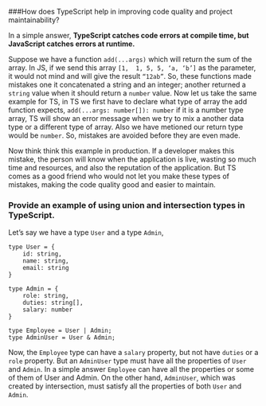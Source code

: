 ###How does TypeScript help in improving code quality and project maintainability?

In a simple answer, **TypeScript catches code errors at compile time, but JavaScript catches errors at runtime.**

Suppose we have a function `add(...args)` which will return the sum of the array. In JS, if we send this array `[1,  1, 5, 5, ‘a, ‘b’]` as the parameter, it would not mind and will give the result `“12ab”`. So, these functions made mistakes one it concatenated a string and an integer; another returned a `string` value when it should return a `number` value. Now let us take the same example for TS, in TS we first have to declare what type of array the add function expects, `add(...args: number[]): number` if it is a number type array, TS will show an error message when we try to mix a another data type or a different type of array. Also we have metioned our return type would be `number`. So, mistakes are avoided before they are even made.

Now think think this example in production. If a developer makes this mistake, the person will know when the application is live, wasting so much time and resources, and also the reputation of the application. But TS comes as a good friend who would not let you make these types of mistakes, making the code quality good and easier to maintain. 

### Provide an example of using union and intersection types in TypeScript.

Let’s say we have a type `User` and a type `Admin`,

    type User = {
        id: string,
        name: string,
        email: string
    }
    
    type Admin = {
        role: string,
        duties: string[],
        salary: number
    }
    
    type Employee = User | Admin;
    type AdminUser = User & Admin;

Now, the `Employee` type can have a `salary` property, but not have `duties` or a `role` property. But an `AdminUser` type must have all the properties of `User` and `Admin`. In a simple answer `Employee` can have all the properties or some of them of User and Admin. On the other hand, `AdminUser`, which was created by intersection, must satisfy all the properties of both `User` and `Admin`.
